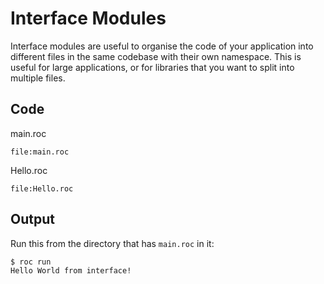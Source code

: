 # Interface Modules

Interface modules are useful to organise the code of your application into different files in the same codebase with their own namespace. This is useful for large applications, or for libraries that you want to split into multiple files. 

## Code

main.roc

```roc
file:main.roc
```

Hello.roc

```roc
file:Hello.roc
```

## Output

Run this from the directory that has `main.roc` in it:

```
$ roc run
Hello World from interface!
```
